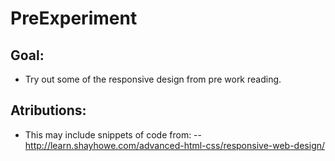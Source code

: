 # PreExperiment
## Goal:
- Try out some of the responsive design from pre work reading.

## Atributions:
- This may include snippets of code from:
-- http://learn.shayhowe.com/advanced-html-css/responsive-web-design/ 
